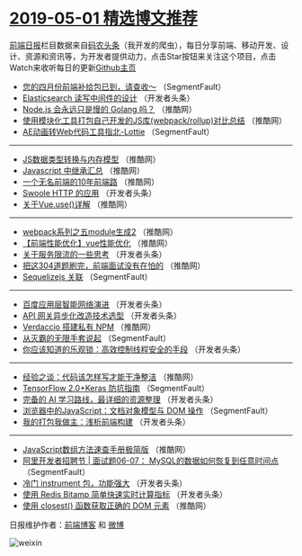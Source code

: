 # [2019-05-01 精选博文推荐](http://hao.caibaojian.com/date/2019/05/01)

[前端日报](http://caibaojian.com/c/news)栏目数据来自[码农头条](http://hao.caibaojian.com/)（我开发的爬虫），每日分享前端、移动开发、设计、资源和资讯等，为开发者提供动力，点击Star按钮来关注这个项目，点击Watch来收听每日的更新[Github主页](https://github.com/kujian/frontendDaily)
* [您的四月份前端补给包已到，请查收～](http://hao.caibaojian.com/109520.html) （SegmentFault）
* [Elasticsearch 读写中间件的设计](http://hao.caibaojian.com/109564.html) （开发者头条）
* [Node.js 会永远只是慢的 Golang 吗？](http://hao.caibaojian.com/109578.html) （推酷网）
* [使用模块化工具打包自己开发的JS库(webpack/rollup)对比总结](http://hao.caibaojian.com/109582.html) （推酷网）
* [AE动画转Web代码工具指北-Lottie](http://hao.caibaojian.com/109526.html) （SegmentFault）

***
* [JS数据类型转换与内存模型](http://hao.caibaojian.com/109594.html) （推酷网）
* [Javascript 中继承汇总](http://hao.caibaojian.com/109583.html) （推酷网）
* [一个无名前端的10年前端路](http://hao.caibaojian.com/109595.html) （推酷网）
* [Swoole HTTP 的应用](http://hao.caibaojian.com/109549.html) （开发者头条）
* [关于Vue.use()详解](http://hao.caibaojian.com/109586.html) （推酷网）

***
* [webpack系列之五module生成2](http://hao.caibaojian.com/109598.html) （推酷网）
* [【前端性能优化】vue性能优化](http://hao.caibaojian.com/109576.html) （推酷网）
* [关于服务限流的一些思考](http://hao.caibaojian.com/109552.html) （开发者头条）
* [把这304道题刷完，前端面试没有在怕的](http://hao.caibaojian.com/109587.html) （推酷网）
* [Sequelizejs 关联](http://hao.caibaojian.com/109531.html) （SegmentFault）

***
* [百度应用层智能网络演进](http://hao.caibaojian.com/109563.html) （开发者头条）
* [API 网关异步化改造技术选型](http://hao.caibaojian.com/109542.html) （开发者头条）
* [Verdaccio 搭建私有 NPM](http://hao.caibaojian.com/109577.html) （推酷网）
* [从灭霸的无限手套说起](http://hao.caibaojian.com/109521.html) （SegmentFault）
* [你应该知道的乐观锁：高效控制线程安全的手段](http://hao.caibaojian.com/109553.html) （开发者头条）

***
* [经验之谈：代码该怎样写才能干净整洁](http://hao.caibaojian.com/109588.html) （推酷网）
* [TensorFlow 2.0+Keras 防坑指南](http://hao.caibaojian.com/109532.html) （SegmentFault）
* [完备的 AI 学习路线，最详细的资源整理](http://hao.caibaojian.com/109543.html) （开发者头条）
* [浏览器中的JavaScript：文档对象模型与 DOM 操作](http://hao.caibaojian.com/109522.html) （SegmentFault）
* [我的打包我做主：浅析前端构建](http://hao.caibaojian.com/109554.html) （开发者头条）

***
* [JavaScript数组方法速查手册极简版](http://hao.caibaojian.com/109589.html) （推酷网）
* [阿里开发者招聘节 | 面试题06-07： MySQL的数据如何恢复到任意时间点](http://hao.caibaojian.com/109533.html) （SegmentFault）
* [冷门 instrument 包，功能强大](http://hao.caibaojian.com/109565.html) （开发者头条）
* [使用 Redis Bitamp 简单快速实时计算指标](http://hao.caibaojian.com/109544.html) （开发者头条）
* [使用 closest() 函数获取正确的 DOM 元素](http://hao.caibaojian.com/109579.html) （推酷网）

日报维护作者：[前端博客](http://caibaojian.com/) 和 [微博](http://caibaojian.com/go/weibo)

![weixin](https://user-images.githubusercontent.com/3055447/38468989-651132ac-3b80-11e8-8e6b-15122322a9d7.png)